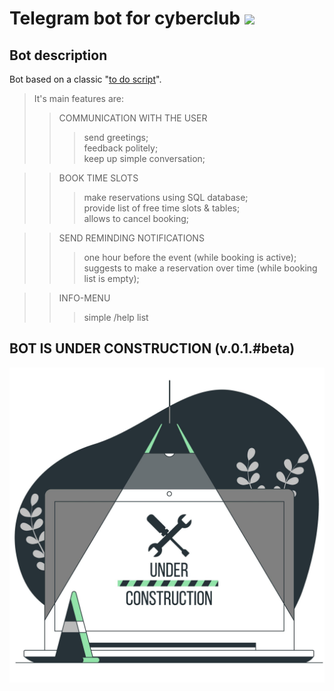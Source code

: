 Telegram bot for cyberclub [<img src="https://img.shields.io/badge/Telegram-2CA5E0?style=for-the-badge&logo=telegram&logoColor=white"/>](https://t.me/CyberbonchBot)
====
Bot description
----
Bot based on a classic "[to do script]()".<br>
> It's main features are:
>> COMMUNICATION WITH THE USER
  >>> send greetings;<br>
  >>> feedback politely;<br>
  >>> keep up simple conversation;<br>
  
>> BOOK TIME SLOTS
  >>>make reservations using SQL database;<br>
  >>> provide list of free time slots & tables;<br>
  >>> allows to cancel booking;<br>
  
>> SEND REMINDING NOTIFICATIONS
  >>> one hour before the event (while booking is active);<br>
  >>> suggests to make a reservation over time (while booking list is empty);<br>
  
>> INFO-MENU 
  >>> simple /help list 

BOT IS UNDER CONSTRUCTION (v.0.1.#beta)<br>
----
![on_process](https://github.com/rexfort9/tlgbot/blob/main/4120164.jpg)
